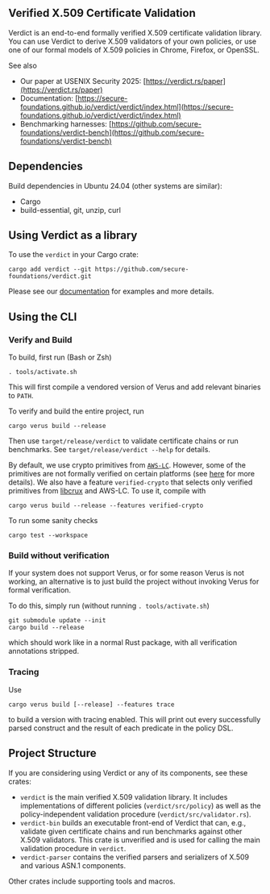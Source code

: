 Verified X.509 Certificate Validation
---

Verdict is an end-to-end formally verified X.509 certificate validation library.
You can use Verdict to derive X.509 validators of your own policies, or use one of
our formal models of X.509 policies in Chrome, Firefox, or OpenSSL.

See also
- Our paper at USENIX Security 2025: [https://verdict.rs/paper](https://verdict.rs/paper)
- Documentation: [https://secure-foundations.github.io/verdict/verdict/index.html](https://secure-foundations.github.io/verdict/verdict/index.html)
- Benchmarking harnesses: [https://github.com/secure-foundations/verdict-bench](https://github.com/secure-foundations/verdict-bench)

## Dependencies

Build dependencies in Ubuntu 24.04 (other systems are similar):
- Cargo
- build-essential, git, unzip, curl

## Using Verdict as a library

To use the `verdict` in your Cargo crate:
```
cargo add verdict --git https://github.com/secure-foundations/verdict.git
```
Please see our [documentation](https://secure-foundations.github.io/verdict/verdict/index.html) for examples and more details.

## Using the CLI

### Verify and Build

To build, first run (Bash or Zsh)
```
. tools/activate.sh
```
This will first compile a vendored version of Verus and add relevant binaries to `PATH`.

To verify and build the entire project, run
```
cargo verus build --release
```
Then use `target/release/verdict` to validate certificate chains or run benchmarks.
See `target/release/verdict --help` for details.

By default, we use crypto primitives from [`AWS-LC`](https://github.com/aws/aws-lc).
However, some of the primitives are not formally verified on certain platforms (see [here](https://github.com/aws/aws-lc#formal-verification) for more details).
We also have a feature `verified-crypto` that selects only verified primitives
from [libcrux](https://github.com/cryspen/libcrux) and AWS-LC.
To use it, compile with
```
cargo verus build --release --features verified-crypto
```

To run some sanity checks
```
cargo test --workspace
```

### Build without verification

If your system does not support Verus, or for some reason Verus is not working,
an alternative is to just build the project without invoking Verus for formal verification.

To do this, simply run (without running `. tools/activate.sh`)
```
git submodule update --init
cargo build --release
```
which should work like in a normal Rust package, with all verification annotations stripped.

### Tracing

Use
```
cargo verus build [--release] --features trace
```
to build a version with tracing enabled.
This will print out every successfully parsed construct and the result of each predicate in the policy DSL.

## Project Structure

If you are considering using Verdict or any of its components, see these crates:
- `verdict` is the main verified X.509 validation library. It includes implementations of different policies (`verdict/src/policy`) as well as the policy-independent validation procedure (`verdict/src/validator.rs`).
- `verdict-bin` builds an executable front-end of Verdict that can, e.g., validate given certificate chains and run benchmarks against other X.509 validators.
  This crate is unverified and is used for calling the main validation procedure in `verdict`.
- `verdict-parser` contains the verified parsers and serializers of X.509 and various ASN.1 components.

Other crates include supporting tools and macros.
